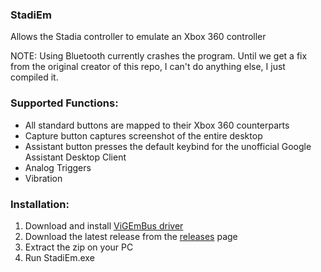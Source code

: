 ### StadiEm

Allows the Stadia controller to emulate an Xbox 360 controller

NOTE: Using Bluetooth currently crashes the program. Until we get a fix from the original creator of this repo, I can't do anything else, I just compiled it.

### Supported Functions:
- All standard buttons are mapped to their Xbox 360 counterparts
- Capture button captures screenshot of the entire desktop
- Assistant button presses the default keybind for the unofficial Google Assistant Desktop Client
- Analog Triggers
- Vibration

### Installation:
1. Download and install [ViGEmBus driver](https://github.com/ViGEm/ViGEmBus/releases)
2. Download the latest release from the [releases](https://github.com/Rayvisoft/StadiEm/releases) page
3. Extract the zip on your PC
4. Run StadiEm.exe
